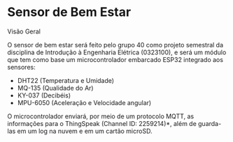 # Sensor de Bem Estar

Visão Geral

O sensor de bem estar será feito pelo grupo 40 como projeto semestral da disciplina de Introdução à Engenharia Elétrica (0323100), e será um módulo que tem 
como base um microcontrolador embarcado ESP32 integrado aos sensores:

- DHT22 (Temperatura e Umidade)
- MQ-135 (Qualidade do Ar)
- KY-037 (Decibéis)
- MPU-6050 (Aceleração e Velocidade angular)

O microcontrolador enviará, por meio de um protocolo MQTT, as informações para o ThingSpeak (Channel ID: 2259214)*, além de guarda-las em um log na nuvem e em um cartão
microSD.
